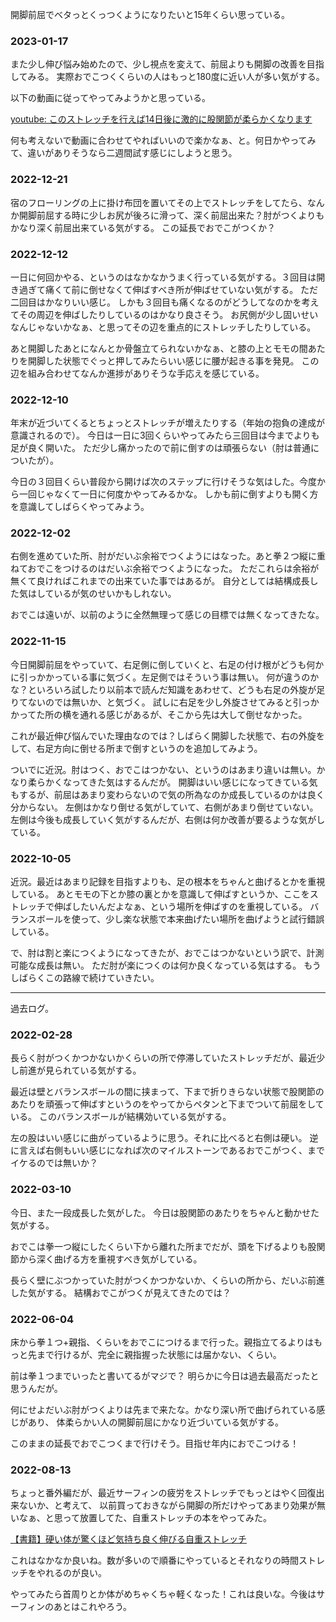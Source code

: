 開脚前屈でベタっとくっつくようになりたいと15年くらい思っている。

### 2023-01-17

また少し伸び悩み始めたので、少し視点を変えて、前屈よりも開脚の改善を目指してみる。
実際おでこつくくらいの人はもっと180度に近い人が多い気がする。

以下の動画に従ってやってみようかと思っている。

[youtube: このストレッチを行えば14日後に激的に股関節が柔らかくなります](https://youtu.be/YluGiRwb5bs)

何も考えないで動画に合わせてやればいいので楽かなぁ、と。何日かやってみて、違いがありそうなら二週間試す感じにしようと思う。

### 2022-12-21

宿のフローリングの上に掛け布団を置いてその上でストレッチをしてたら、なんか開脚前屈する時に少しお尻が後ろに滑って、深く前屈出来た？肘がつくよりもかなり深く前屈出来ている気がする。
この延長でおでこがつくか？

### 2022-12-12

一日に何回かやる、というのはなかなかうまく行っている気がする。３回目は開き過ぎて痛くて前に倒せなくて伸ばすべき所が伸ばせていない気がする。
ただ二回目はかなりいい感じ。
しかも３回目も痛くなるのがどうしてなのかを考えてその周辺を伸ばしたりしているのはかなり良さそう。
お尻側が少し固いせいなんじゃないかなぁ、と思ってその辺を重点的にストレッチしたりしている。

あと開脚したあとになんとか骨盤立てられないかなぁ、と膝の上とモモの間あたりを開脚した状態でぐっと押してみたらいい感じに腰が起きる事を発見。
この辺を組み合わせてなんか進捗がありそうな手応えを感じている。

### 2022-12-10

年末が近づいてくるとちょっとストレッチが増えたりする（年始の抱負の達成が意識されるので）。
今日は一日に3回くらいやってみたら三回目は今までよりも足が良く開いた。
ただ少し痛かったので前に倒すのは頑張らない（肘は普通についたが）。

今日の３回目くらい普段から開けば次のステップに行けそうな気はした。今度から一回じゃなくて一日に何度かやってみるかな。
しかも前に倒すよりも開く方を意識してしばらくやってみよう。

### 2022-12-02

右側を進めていた所、肘がだいぶ余裕でつくようにはなった。あと拳２つ縦に重ねておでこをつけるのはだいぶ余裕でつくようになった。
ただこれらは余裕が無くて良ければこれまでの出来ていた事ではあるが。
自分としては結構成長した気はしているが気のせいかもしれない。

おでこは遠いが、以前のように全然無理って感じの目標では無くなってきたな。

### 2022-11-15

今日開脚前屈をやっていて、右足側に倒していくと、右足の付け根がどうも何かに引っかかっている事に気づく。左足側ではそういう事は無い。
何が違うのかな？といろいろ試したり以前本で読んだ知識をあわせて、どうも右足の外旋が足りてないのでは無いか、と気づく。
試しに右足を少し外旋させてみると引っかかってた所の横を通れる感じがあるが、そこから先は大して倒せなかった。

これが最近伸び悩んでいた理由なのでは？しばらく開脚した状態で、右の外旋をして、右足方向に倒せる所まで倒すというのを追加してみよう。

ついでに近況。肘はつく、おでこはつかない、というのはあまり違いは無い。かなり柔らかくなってきた気はするんだが。
開脚はいい感じになってきている気もするが、前屈はあまり変わらないので気の所為なのか成長しているのかは良く分からない。
左側はかなり倒せる気がしていて、右側があまり倒せていない。左側は今後も成長していく気がするんだが、右側は何か改善が要るような気がしている。

### 2022-10-05

近況。最近はあまり記録を目指すよりも、足の根本をちゃんと曲げるとかを重視している。
あとモモの下とか膝の裏とかを意識して伸ばすというか、ここをストレッチで伸ばしたいんだよなぁ、という場所を伸ばすのを重視している。
バランスボールを使って、少し楽な状態で本来曲げたい場所を曲げようと試行錯誤している。

で、肘は割と楽につくようになってきたが、おでこはつかないという訳で、計測可能な成長は無い。
ただ肘が楽につくのは何か良くなっている気はする。
もうしばらくこの路線で続けていきたい。

----

過去ログ。

### 2022-02-28

長らく肘がつくかつかないかくらいの所で停滞していたストレッチだが、最近少し前進が見られている気がする。

最近は壁とバランスボールの間に挟まって、下まで折りきらない状態で股関節のあたりを頑張って伸ばすというのをやってからペタンと下までついて前屈をしている。
このバランスボールが結構効いている気がする。

左の股はいい感じに曲がっているように思う。それに比べると右側は硬い。
逆に言えば右側もいい感じになれば次のマイルストーンであるおでこがつく、までイケるのでは無いか？

### 2022-03-10

今日、また一段成長した気がした。
今日は股関節のあたりをちゃんと動かせた気がする。

おでこは拳一つ縦にしたくらい下から離れた所までだが、頭を下げるよりも股関節から深く曲げる方を重視すべき気がしている。

長らく壁にぶつかっていた肘がつくかつかないか、くらいの所から、だいぶ前進した気がする。
結構おでこがつくが見えてきたのでは？

### 2022-06-04

床から拳１つ+親指、くらいをおでこにつけるまで行った。親指立てるよりはもっと先まで行けるが、完全に親指握った状態には届かない、くらい。

前は拳１つまでいったと書いてるがマジで？
明らかに今日は過去最高だったと思うんだが。

何にせよだいぶ肘がつくよりは先まで来たな。かなり深い所で曲げられている感じがあり、
体柔らかい人の開脚前屈にかなり近づいている気がする。

このままの延長でおでこつくまで行けそう。目指せ年内におでこつける！

### 2022-08-13

ちょっと番外編だが、最近サーフィンの疲労をストレッチでもっとはやく回復出来ないか、と考えて、
以前買っておきながら開脚の所だけやってあまり効果が無いなぁ、と思って放置してた、自重ストレッチの本をやってみた。

[【書籍】硬い体が驚くほど気持ち良く伸びる自重ストレッチ](【書籍】硬い体が驚くほど気持ち良く伸びる自重ストレッチ.md)

これはなかなか良いね。数が多いので順番にやっているとそれなりの時間ストレッチをやれるのが良い。

やってみたら首周りとか体がめちゃくちゃ軽くなった！これは良いな。今後はサーフィンのあとはこれやろう。